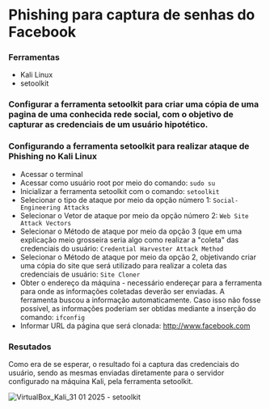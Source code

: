 # Phishing para captura de senhas do Facebook

### Ferramentas

- Kali Linux
- setoolkit

### Configurar a ferramenta setoolkit para criar uma cópia de uma pagina de uma conhecida rede social, com o objetivo de capturar as credenciais de um usuário hipotético.

### Configurando a ferramenta setoolkit para realizar ataque de Phishing no Kali Linux

- Acessar o terminal
- Acessar como usuário root por meio do comando: ``` sudo su ```
- Inicializar a ferramenta setoolkit com o comando: ``` setoolkit ```
- Selecionar o tipo de ataque por meio da opção número 1: ``` Social-Engineering Attacks ```
- Selecionar o Vetor de ataque por meio da opção número 2: ``` Web Site Attack Vectors ```
- Selecionar o Método de ataque por meio da opção 3 (que em uma explicação meio grosseira seria algo como realizar a "coleta" das credenciais do usuário: ```Credential Harvester Attack Method ```
- Selecionar o Método de ataque por meio da opção 2, objetivando criar uma cópia do site que será utilizado para realizar a coleta das credenciais de usuário: ``` Site Cloner ```
- Obter o endereço da máquina - necessário endereçar para a ferramenta para onde as informações coletadas deverão ser enviadas. A ferramenta buscou a informação automaticamente. Caso isso não fosse possível, as informações poderiam ser obtidas mediante a inserção do comando: ``` ifconfig ```
- Informar URL da página que será clonada: http://www.facebook.com

### Resutados

Como era de se esperar, o resultado foi a captura das credenciais do usuário, sendo as mesmas enviadas diretamente para o servidor configurado na máquina Kali, pela ferramenta setoolkit.

![VirtualBox_Kali_31 01 2025 - setoolkit](https://github.com/user-attachments/assets/b5b2d6c5-ef67-4347-b7d7-9d7e0354d8d6)
